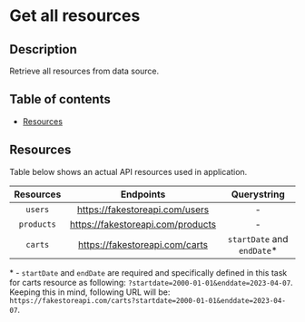 # Get all resources

## Description

Retrieve all resources from data source.

## Table of contents

- [Resources](#resources)

## Resources

Table below shows an actual API resources used in application.

| Resources  |             Endpoints             |         Querystring         |
| :--------: | :-------------------------------: | :-------------------------: |
|  `users`   |  https://fakestoreapi.com/users   |              -              |
| `products` | https://fakestoreapi.com/products |              -              |
|  `carts`   |  https://fakestoreapi.com/carts   | `startDate` and `endDate`\* |

\* - `startDate` and `endDate` are required and specifically defined in this task for carts resource as following:
`?startdate=2000-01-01&enddate=2023-04-07`.<br/>
Keeping this in mind, following URL will be:
`https://fakestoreapi.com/carts?startdate=2000-01-01&enddate=2023-04-07`.

